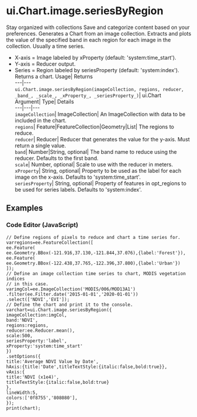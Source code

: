  
#  ui.Chart.image.seriesByRegion
Stay organized with collections  Save and categorize content based on your preferences. 
Generates a Chart from an image collection. Extracts and plots the value of the specified band in each region for each image in the collection. Usually a time series. 
- X-axis = Image labeled by xProperty (default: 'system:time_start').
- Y-axis = Reducer output.
- Series = Region labeled by seriesProperty (default: 'system:index').
Returns a chart.
Usage| Returns  
---|---  
`ui.Chart.image.seriesByRegion(imageCollection, regions, reducer,  _band_, _scale_, _xProperty_, _seriesProperty_)`| ui.Chart  
Argument| Type| Details  
---|---|---  
`imageCollection`| ImageCollection| An ImageCollection with data to be included in the chart.  
`regions`| Feature|FeatureCollection|Geometry|List| The regions to reduce.  
`reducer`| Reducer| Reducer that generates the value for the y-axis. Must return a single value.  
`band`| Number|String, optional| The band name to reduce using the reducer. Defaults to the first band.  
`scale`| Number, optional| Scale to use with the reducer in meters.  
`xProperty`| String, optional| Property to be used as the label for each image on the x-axis. Defaults to 'system:time_start'.  
`seriesProperty`| String, optional| Property of features in opt_regions to be used for series labels. Defaults to 'system:index'.  
## Examples
### Code Editor (JavaScript)
```
// Define regions of pixels to reduce and chart a time series for.
varregions=ee.FeatureCollection([
ee.Feature(
ee.Geometry.BBox(-121.916,37.130,-121.844,37.076),{label:'Forest'}),
ee.Feature(
ee.Geometry.BBox(-122.438,37.765,-122.396,37.800),{label:'Urban'})
]);
// Define an image collection time series to chart, MODIS vegetation indices
// in this case.
varimgCol=ee.ImageCollection('MODIS/006/MOD13A1')
.filter(ee.Filter.date('2015-01-01','2020-01-01'))
.select(['NDVI','EVI']);
// Define the chart and print it to the console.
varchart=ui.Chart.image.seriesByRegion({
imageCollection:imgCol,
band:'NDVI',
regions:regions,
reducer:ee.Reducer.mean(),
scale:500,
seriesProperty:'label',
xProperty:'system:time_start'
})
.setOptions({
title:'Average NDVI Value by Date',
hAxis:{title:'Date',titleTextStyle:{italic:false,bold:true}},
vAxis:{
title:'NDVI (x1e4)',
titleTextStyle:{italic:false,bold:true}
},
lineWidth:5,
colors:['0f8755','808080'],
});
print(chart);
```

